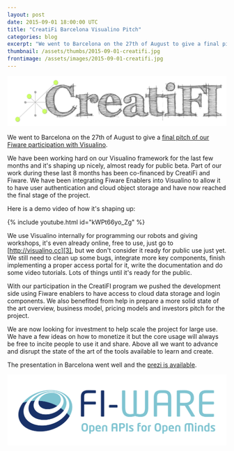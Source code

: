```yaml
---
layout: post
date: 2015-09-01 18:00:00 UTC
title: "CreatiFi Barcelona Visualino Pitch"
categories: blog
excerpt: "We went to Barcelona on the 27th of August to give a final pitch of our Fiware participation with Visualino."
thumbnail: /assets/thumbs/2015-09-01-creatifi.jpg
frontimage: /assets/images/2015-09-01-creatifi.jpg
---
```


![](/assets/images/2015-09-01-creatifi.jpg)

We went to Barcelona on the 27th of August to give a [final pitch of our Fiware participation with Visualino][1].

We have been working hard on our Visualino framework for the last few months and it's shaping up nicely, almost ready for public beta. Part of our work during these last 8 months has been co-financed by CreatiFi and Fiware. We have been integrating Fiware Enablers into Visualino to allow it to have user authentication and cloud object storage and have now reached the final stage of the project.

Here is a demo video of how it's shaping up:

{% include youtube.html id="kWPt66yo_Zg" %}

We use Visualino internally for programming our robots and giving workshops, it's even already online, free to use, just go to [http://visualino.cc][3], but we don't consider it ready for public use just yet. We still need to clean up some bugs, integrate more key components, finish implementing a proper access portal for it, write the documentation and do some video tutorials. Lots of things until it's ready for the public.

With our participation in the CreatiFI program we pushed the development side using Fiware enablers to have access to cloud data storage and login components. We also benefited from help in prepare a more solid state of the art overview, business model, pricing models and investors pitch for the project.

We are now looking for investment to help scale the project for large use. We have a few ideas on how to monetize it but the core usage will always be free to incite people to use it and share. Above all we want to advance and disrupt the state of the art of the tools available to learn and create.

The presentation in Barcelona went well and the [prezi is available][2].

![](/assets/images/2015-09-01-fiware.png)

[1]: http://www.creatifi.eu/creatifi-open-call-1-final-pitching-days/
[2]: https://prezi.com/4ioso59syoi0/born/
[3]: http://visualino.cc